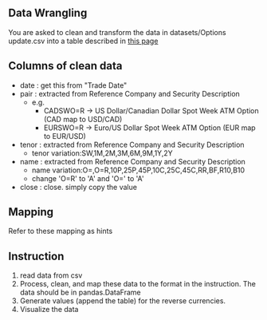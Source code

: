 ## Data Wrangling
You are asked to clean and transform the data in datasets/Options update.csv 
into a table described in [this page](https://docs.google.com/document/d/1jzxk1itNAUgwmJIzWonfWh8PlGJTIb0yvbpnKrwbyJQ/edit?usp=sharing)


## Columns of clean data

- date : get this from "Trade Date"
- pair : extracted from Reference Company and Security Description
  - e.g. 
    - CADSWO=R -> US Dollar/Canadian Dollar Spot Week ATM Option (CAD map to USD/CAD)
    - EURSWO=R -> Euro/US Dollar Spot Week ATM Option (EUR map to EUR/USD)
- tenor : extracted from Reference Company and Security Description
  - tenor variation:SW,1M,2M,3M,6M,9M,1Y,2Y
- name : extracted from Reference Company and Security Description
  - name variation:O=,O=R,10P,25P,45P,10C,25C,45C,RR,BF,R10,B10
  - change 'O=R' to 'A' and 'O=' to 'A'
- close : close. simply copy the value

## Mapping
Refer to these mapping as hints




## Instruction

1. read data from csv
2. Process, clean, and map these data to the format in the instruction. The data should be in pandas.DataFrame
3. Generate values (append the table) for the reverse currencies. 
4. Visualize the data



